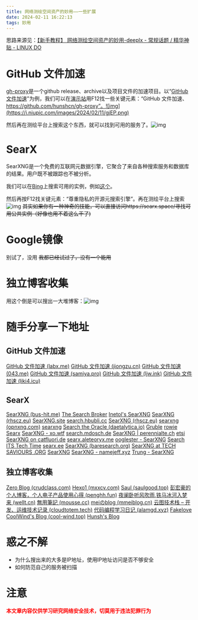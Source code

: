 ```yaml
---
title: 网络测绘空间资产的妙用——一些扩展
date: 2024-02-11 16:22:13
tags: 妙用
---
```


思路来源见：[【新手教程】 网络测绘空间资产的妙用-deeplx - 常规话题 / 精华神贴 - LINUX DO](https://linux.do/t/topic/3147)

# GitHub 文件加速

[gh-proxy](https://github.com/hunshcn/gh-proxy)是一个github release、archive以及项目文件的加速项目。以“[GitHub 文件加速](https://gh.api.99988866.xyz/)”为例，我们可以在[演示站](https://gh.api.99988866.xyz/)用F12找一些关键元素：“GitHub 文件加速、https://github.com/hunshcn/gh-proxy”。![img](https://i.niupic.com/images/2024/02/11/gjEP.png)

然后再在测绘平台上搜索这个东西，就可以找到可用的服务了。![img](https://i.niupic.com/images/2024/02/11/gjEQ.png)

# SearX

SearXNG是一个免费的互联网元数据引擎，它聚合了来自各种搜索服务和数据库的结果。用户既不被跟踪也不被分析。

我们可以在[Bing](https://cn.bing.com/search?q=Searx)上搜索可用的实例，例如[这个](https://searx.work/)。

然后再按F12找关键元素：“尊重隐私的开源元搜索引擎”。再在测绘平台上搜索![img](https://i.niupic.com/images/2024/02/11/gjET.png)
~~其实如果你有一种神奇的技能，可以直接访问https://searx.space/寻找可用公共实例（好像也用不着这么干了)~~

# Google镜像

别试了，没用 ~~我都已经试过了，没有一个能用~~

# 独立博客收集

用这个倒是可以搜出一大堆博客：![img](https://i.niupic.com/images/2024/02/11/gjFp.png)

# 随手分享一下地址

## GitHub 文件加速

[GitHub 文件加速 (labx.me)](https://gh.labx.me/)
[GitHub 文件加速 (jiongzu.cn)](https://git-yjs.jiongzu.cn/)
[GitHub 文件加速 (043.me)](https://git.043.me/)
[GitHub 文件加速 (samiya.pro)](https://gh.samiya.pro/)
[GitHub 文件加速 (ljw.ink)](https://c0b0109d9439de57fe3c.ljw.ink/)
[GitHub 文件加速 (liki4.icu)](https://ghproxy.liki4.icu/)

## SearX

[SearXNG (bus-hit.me)](https://search.bus-hit.me/)
[The Search Broker](https://search.broker/)
[Inetol's SearXNG](https://search.inetol.net/)
[SearXNG (rhscz.eu)](https://search.rhscz.eu/)
[SearXNG.site](https://searxng.site/)
[search.hbubli.cc](https://search.hbubli.cc/)
[SearXNG (rhscz.eu)](https://searx.rhscz.eu/)
[searxng (opnxng.com)](https://opnxng.com/)
[searxng](https://searx.si/)
[Search the Oracle (daetalytica.io)](https://searx.daetalytica.io/)
[Gruble](https://www.gruble.de/)
[rowie Searx](https://search.rowie.at/)
[SearXNG - xo.wtf](https://xo.wtf/)
[search.mdosch.de](https://search.mdosch.de/)
[SearXNG | perennialte.ch](https://searx.perennialte.ch/)
[etsi](https://etsi.me/)
[SearXNG on catfluori.de](https://searx.catfluori.de/)
[searx.aleteoryx.me](https://searx.aleteoryx.me/)
[ooglester - SearXNG](https://ooglester.com/)
[Search ITS Tech Time](https://search.itstechtime.com/)
[searx.ee](https://searx.ee/)
[SearXNG (baresearch.org)](https://baresearch.org/)
[SearXNG at TECH SAVIOURS .ORG](https://searx.techsaviours.org/)
[SearXNG](https://searxng.ch/)
[SearXNG - namejeff.xyz](https://searx.namejeff.xyz/)
[Trung - SearXNG](https://s.trung.fun/)

## 独立博客收集

[Zero Blog (crudclass.com)](https://blog.crudclass.com/)
[Hexo1 (mxxcv.com)](https://mxxcv.com/)
[Saul (saulgood.top)](https://www.saulgood.top/)
[彭宏豪的个人博客，个人电子产品使用心得 (penghh.fun)](https://www.penghh.fun/)
[夜阑卧听风吹雨,铁马冰河入梦来 (wellt.cn)](https://wellt.cn/)
[無用筆記 (mousse.cc)](https://blog.mousse.cc/)
[meiのblog (mmeiblog.cn)](https://www.mmeiblog.cn/)
[云图技术栈 – 开发、运维技术记录 (cloudtotem.tech)](https://cloudtotem.tech/)
[代码编程学习日记 (alamgd.xyz)](http://www.alamgd.xyz/)
[Fakelove](https://fakelove.love/)
[CoolWind's Blog (cool-wind.top)](https://cool-wind.top/)
[Hunsh's Blog](https://hunsh.net/)

# 惑之不解

- 为什么搜出来的大多是IP地址，使用IP地址访问是否不够安全
- 如何防范自己的服务被扫描

# 注意

**<span style="color:#ff0000 !important;">本文章内容仅供学习研究网络安全技术，切莫用于违法犯罪行为</span>**
